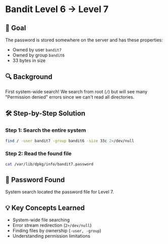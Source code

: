 # Bandit Level 6 → Level 7

## 🎯 Goal
The password is stored somewhere on the server and has these properties:
- Owned by user `bandit7`
- Owned by group `bandit6`
- 33 bytes in size

## 🔍 Background
First system-wide search! We search from root (`/`) but will see many "Permission denied" errors since we can't read all directories.

## 🛠️ Step-by-Step Solution

### Step 1: Search the entire system
```bash
find / -user bandit7 -group bandit6 -size 33c 2>/dev/null
```
### Step 2: Read the found file
```bash
cat /var/lib/dpkg/info/bandit7.password
```

## 🔑 Password Found
System search located the password file for Level 7.

## 💡 Key Concepts Learned
- System-wide file searching
- Error stream redirection (`2>/dev/null`)
- Finding files by ownership (`-user, -group`)
- Understanding permission limitations
